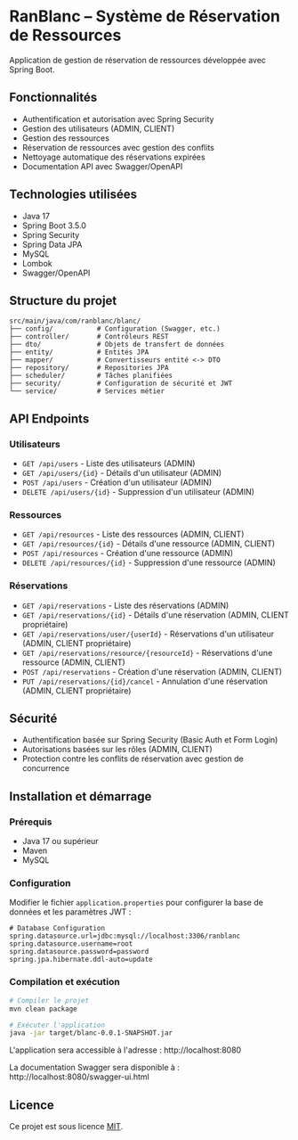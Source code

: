# RanBlanc – Système de Réservation de Ressources

Application de gestion de réservation de ressources développée avec Spring Boot.

## Fonctionnalités

- Authentification et autorisation avec Spring Security
- Gestion des utilisateurs (ADMIN, CLIENT)
- Gestion des ressources
- Réservation de ressources avec gestion des conflits
- Nettoyage automatique des réservations expirées
- Documentation API avec Swagger/OpenAPI

## Technologies utilisées

- Java 17
- Spring Boot 3.5.0
- Spring Security
- Spring Data JPA
- MySQL
- Lombok
- Swagger/OpenAPI

## Structure du projet

```
src/main/java/com/ranblanc/blanc/
├── config/           # Configuration (Swagger, etc.)
├── controller/       # Contrôleurs REST
├── dto/              # Objets de transfert de données
├── entity/           # Entités JPA
├── mapper/           # Convertisseurs entité <-> DTO
├── repository/       # Repositories JPA
├── scheduler/        # Tâches planifiées
├── security/         # Configuration de sécurité et JWT
└── service/          # Services métier
```

## API Endpoints

### Utilisateurs

- `GET /api/users` - Liste des utilisateurs (ADMIN)
- `GET /api/users/{id}` - Détails d'un utilisateur (ADMIN)
- `POST /api/users` - Création d'un utilisateur (ADMIN)
- `DELETE /api/users/{id}` - Suppression d'un utilisateur (ADMIN)

### Ressources

- `GET /api/resources` - Liste des ressources (ADMIN, CLIENT)
- `GET /api/resources/{id}` - Détails d'une ressource (ADMIN, CLIENT)
- `POST /api/resources` - Création d'une ressource (ADMIN)
- `DELETE /api/resources/{id}` - Suppression d'une ressource (ADMIN)

### Réservations

- `GET /api/reservations` - Liste des réservations (ADMIN)
- `GET /api/reservations/{id}` - Détails d'une réservation (ADMIN, CLIENT propriétaire)
- `GET /api/reservations/user/{userId}` - Réservations d'un utilisateur (ADMIN, CLIENT propriétaire)
- `GET /api/reservations/resource/{resourceId}` - Réservations d'une ressource (ADMIN, CLIENT)
- `POST /api/reservations` - Création d'une réservation (ADMIN, CLIENT)
- `PUT /api/reservations/{id}/cancel` - Annulation d'une réservation (ADMIN, CLIENT propriétaire)

## Sécurité

- Authentification basée sur Spring Security (Basic Auth et Form Login)
- Autorisations basées sur les rôles (ADMIN, CLIENT)
- Protection contre les conflits de réservation avec gestion de concurrence

## Installation et démarrage

### Prérequis

- Java 17 ou supérieur
- Maven
- MySQL

### Configuration

Modifier le fichier `application.properties` pour configurer la base de données et les paramètres JWT :

```properties
# Database Configuration
spring.datasource.url=jdbc:mysql://localhost:3306/ranblanc
spring.datasource.username=root
spring.datasource.password=password
spring.jpa.hibernate.ddl-auto=update
```

### Compilation et exécution

```bash
# Compiler le projet
mvn clean package

# Exécuter l'application
java -jar target/blanc-0.0.1-SNAPSHOT.jar
```

L'application sera accessible à l'adresse : http://localhost:8080

La documentation Swagger sera disponible à : http://localhost:8080/swagger-ui.html

## Licence

Ce projet est sous licence [MIT](LICENSE).

